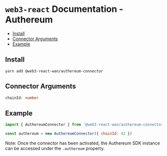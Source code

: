 # `web3-react` Documentation - Authereum

- [Install](#install)
- [Connector Arguments](#connector-arguments)
- [Example](#example)

## Install
`yarn add @web3-react-wan/authereum-connector`

## Connector Arguments
```typescript
chainId: number
```

## Example
```javascript
import { AuthereumConnector } from '@web3-react-wan/authereum-connector'

const authereum = new AuthereumConnector({ chainId: 42 })
```

Note: Once the connector has been activated, the Authereum SDK instance can be accessed under the `.authereum` property.
